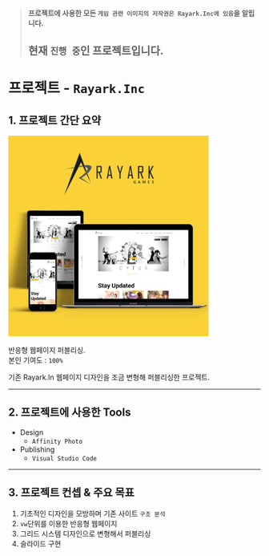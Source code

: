 >#### 프로젝트에 사용한 모든 `게임 관련 이미지의 저작권은 Rayark.Inc에 있음`을 알립니다.
>## 현재 `진행 중`인 프로젝트입니다.    

# 프로젝트 - `Rayark.Inc` 

## 1. 프로젝트 간단 요약

![반응형 미리보기](./img/port_rayark.png)


반응형 웹페이지 퍼블리싱.  
본인 기여도 : `100%`

기존 Rayark.In 웹페이지 디자인을 조금 변형해 퍼블리싱한 프로젝트. 

---

## 2. 프로젝트에 사용한 Tools

- Design
  - `Affinity Photo`
- Publishing
  - `Visual Studio Code `  

---

## 3. 프로젝트 컨셉 & 주요 목표

1. 기초적인 디자인을 모방하며 기존 사이트 `구조 분석`
2. `vw`단위를 이용한 반응형 웹페이지
3. 그리드 시스템 디자인으로 변형해서 퍼블리싱
4. 슬라이드 구현
